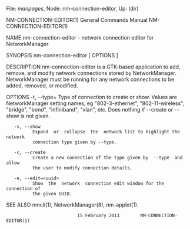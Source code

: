 File: *manpages*,  Node: nm-connection-editor,  Up: (dir)

NM-CONNECTION-EDITOR(1)     General Commands Manual    NM-CONNECTION-EDITOR(1)



NAME
       nm-connection-editor - network connection editor for NetworkManager

SYNOPSIS
       nm-connection-editor  [ OPTIONS ]


DESCRIPTION
       nm-connection-editor  is  a  GTK‐based  application to add, remove, and
       modify network connections stored  by  NetworkManager.   NetworkManager
       must  be  running  for any network connections to be added, removed, or
       modified.


OPTIONS
       -t, --type=<type>
              Type of connection to create or show.  Values are NetworkManager
              setting names, eg "802-3-ethernet", "802-11-wireless", "bridge",
              "bond", "infiniband", "vlan", etc.  Does nothing if --create  or
              --show is not given.

       -s, --show
              Expand  or  collapse  the  network list to highlight the network
              connection type given by --type.

       -c, --create
              Create a new connection of the type given by  --type  and  allow
              the user to modify connection details.

       -e, --edit=<uuid>
              Show  the  network  connection edit window for the connection of
              the given UUID.


SEE ALSO
       nmcli(1), NetworkManager(8), nm-applet(1).



                               15 February 2013        NM-CONNECTION-EDITOR(1)
